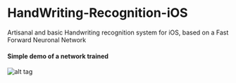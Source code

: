 # HandWriting-Recognition-iOS
Artisanal and basic Handwriting recognition system for iOS, based on a Fast Forward Neuronal Network


#### Simple demo of a network trained
![alt tag](/HandWriting-iOS.gif)
